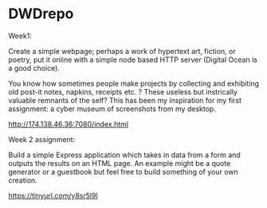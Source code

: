 # DWDrepo

Week1:

Create a simple webpage; perhaps a work of hypertext art, fiction, or poetry, 
put it online with a simple node based HTTP server (Digital Ocean is a good choice). 


You know how sometimes people make projects by collecting and exhibiting old 
post-it notes, napkins, receipts etc. ? These useless but instrically valuable remnants of the self?
This has been my inspiration for my first assignment: a cyber museum of screenshots from my desktop.

http://174.138.46.36:7080/index.html 


Week 2 assignment:

Build a simple Express application which takes in data from a form and outputs the results on an HTML page. An example might be a quote generator or a guestbook but feel free to build something of your own creation.

https://tinyurl.com/y8sr5l9l
